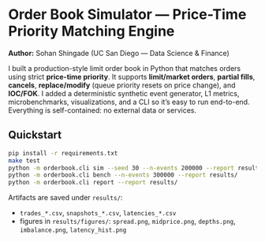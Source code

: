 # Order Book Simulator — Price-Time Priority Matching Engine

**Author:** Sohan Shingade (UC San Diego — Data Science & Finance)

I built a production-style limit order book in Python that matches orders using strict **price-time priority**. It supports **limit/market orders**, **partial fills**, **cancels**, **replace/modify** (queue priority resets on price change), and **IOC/FOK**. I added a deterministic synthetic event generator, L1 metrics, microbenchmarks, visualizations, and a CLI so it’s easy to run end-to-end. Everything is self-contained: no external data or services.

## Quickstart

```bash
pip install -r requirements.txt
make test
python -m orderbook.cli sim --seed 30 --n-events 200000 --report results/
python -m orderbook.cli bench --n-events 300000 --report results/
python -m orderbook.cli report --report results/
```

Artifacts are saved under `results/`:
- `trades_*.csv`, `snapshots_*.csv`, `latencies_*.csv`
- figures in `results/figures/`: `spread.png`, `midprice.png`, `depths.png`, `imbalance.png`, `latency_hist.png`
